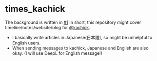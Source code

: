 # times_kachick

The background is written in [#1](https://github.com/kachick/times_kachick/issues/1)
In short, this repository might cover timeline/notes/website/blog for [@kachick](https://github.com/kachick).

- I basically write articles in Japanese(日本語), so might be unhelpful to English users.
- When sending messages to kachick, Japanese and English are also okay. (I will use DeepL for English message!)

